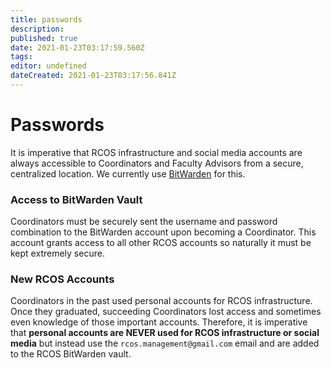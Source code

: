 ```yaml
---
title: passwords
description: 
published: true
date: 2021-01-23T03:17:59.560Z
tags: 
editor: undefined
dateCreated: 2021-01-23T03:17:56.841Z
---
```


# Passwords

It is imperative that RCOS infrastructure and social media accounts are always accessible to Coordinators and Faculty Advisors from a secure, centralized location. We currently use [BitWarden](https://vault.bitwarden.com/#/vault) for this.

### Access to BitWarden Vault

Coordinators must be securely sent the username and password combination to the BitWarden account upon becoming a Coordinator. This account grants access to all other RCOS accounts so naturally it must be kept extremely secure.

### New RCOS Accounts

Coordinators in the past used personal accounts for RCOS infrastructure. Once they graduated, succeeding Coordinators lost access and sometimes even knowledge of those important accounts. Therefore, it is imperative that **personal accounts are NEVER used for RCOS infrastructure or social media** but instead use the `rcos.management@gmail.com` email and are added to the RCOS BitWarden vault.